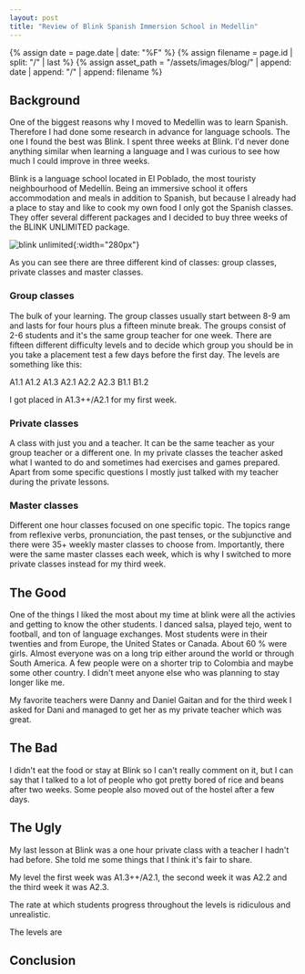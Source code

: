```yaml
---
layout: post
title: "Review of Blink Spanish Immersion School in Medellin"
---
```


{% assign date = page.date | date: "%F" %}
{% assign filename = page.id | split: "/" | last %}
{% assign asset_path = "/assets/images/blog/" | append: date | append: "/" | append: filename %}

## Background

One of the biggest reasons why I moved to Medellin was to learn Spanish. Therefore I had done some research in advance for language schools. The one I found the best was Blink. I spent three weeks at Blink. I'd never done anything similar when learning a language and I was curious to see how much I could improve in three weeks.

Blink is a language school located in El Poblado, the most touristy neighbourhood of Medellín. Being an immersive school it offers accommodation and meals in addition to Spanish, but because I already had a place to stay and like to cook my own food I only got the Spanish classes. They offer several different packages and I decided to buy three weeks of the BLINK UNLIMITED package.

![blink unlimited]({{asset_path}}/blink-unlimited.png){:width="280px"}

As you can see there are three different kind of classes: group classes, private classes and master classes.

### Group classes
The bulk of your learning. The group classes usually start between 8-9 am and lasts for four hours plus a fifteen minute break. The groups consist of 2-6 students and it's the same group teacher for one week. There are fifteen different difficulty levels and to decide which group you should be in you take a placement test a few days before the first day. The levels are something like this:

A1.1
A1.2
A1.3
A2.1
A2.2
A2.3
B1.1
B1.2

I got placed in A1.3++/A2.1 for my first week.

### Private classes
A class with just you and a teacher. It can be the same teacher as your group teacher or a different one. In my private classes the teacher asked what I wanted to do and sometimes had exercises and games prepared. Apart from some specific questions I mostly just talked with my teacher during the private lessons.

### Master classes
Different one hour classes focused on one specific topic. The topics range from reflexive verbs, pronunciation, the past tenses, or the subjunctive and there were 35+ weekly master classes to choose from. Importantly, there were the same master classes each week, which is why I switched to more private classes instead for my third week.


## The Good
One of the things I liked the most about my time at blink were all the activies and getting to know the other students. I danced salsa, played tejo, went to football, and ton of language exchanges. Most students were in their twenties and from Europe, the United States or Canada. About 60 % were girls. Almost everyone was on a long trip either around the world or through South America. A few people were on a shorter trip to Colombia and maybe some other country. I didn't meet anyone else who was planning to stay longer like me.

My favorite teachers were Danny and Daniel Gaitan and for the third week I asked for Dani and managed to get her as my private teacher which was great.


## The Bad
I didn't eat the food or stay at Blink so I can't really comment on it, but I can say that I talked to a lot of people who got pretty bored of rice and beans after two weeks. Some people also moved out of the hostel after a few days.


## The Ugly
My last lesson at Blink was a one hour private class with a teacher I hadn't had before. She told me some things that I think it's fair to share.

My level the first week was A1.3++/A2.1, the second week it was A2.2 and the third week it was A2.3.

The rate at which students progress throughout the levels is ridiculous and unrealistic. 

The levels are





## Conclusion





